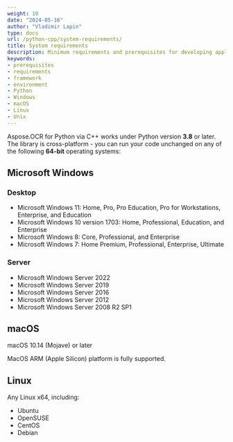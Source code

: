 ```yaml
---
weight: 10
date: "2024-05-16"
author: "Vladimir Lapin"
type: docs
url: /python-cpp/system-requirements/
title: System requirements
description: Minimum requirements and prerequisites for developing applications with Aspose.OCR for Python via C++.
keywords:
- prerequisites
- requirements
- framework
- environment
- Python
- Windows
- macOS
- Linux
- Unix
---
```


Aspose.OCR for Python via C++ works under Python version **3.8** or later. The library is cross-platform - you can run your code unchanged on any of the following **64-bit** operating systems:

## Microsoft Windows

### Desktop

- Microsoft Windows 11: Home, Pro, Pro Education, Pro for Workstations, Enterprise, and Education
- Microsoft Windows 10 version 1703: Home, Professional, Education, and Enterprise
- Microsoft Windows 8: Core, Professional, and Enterprise
- Microsoft Windows 7: Home Premium, Professional, Enterprise, Ultimate

### Server

- Microsoft Windows Server 2022
- Microsoft Windows Server 2019
- Microsoft Windows Server 2016
- Microsoft Windows Server 2012
- Microsoft Windows Server 2008 R2 SP1

## macOS

macOS 10.14 (Mojave) or later

MacOS ARM (Apple Silicon) platform is fully supported.

## Linux

Any Linux x64, including:

- Ubuntu
- OpenSUSE
- CentOS
- Debian
